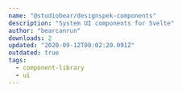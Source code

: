 ```yaml
---
name: "@studiobear/designspek-components"
description: "System UI components for Svelte"
author: "bearcanrun"
downloads: 2
updated: "2020-09-12T00:02:20.091Z"
outdated: true
tags: 
  - component-library
  - ui
---
```

